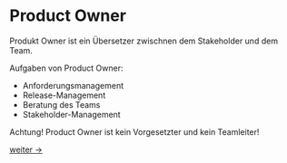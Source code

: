 # Product Owner

Produkt Owner ist ein Übersetzer zwischnen dem Stakeholder und dem Team.

Aufgaben von Product Owner:

- Anforderungsmanagement
- Release-Management
- Beratung des Teams
- Stakeholder-Management

Achtung! Product Owner ist kein Vorgesetzter und kein Teamleiter!

[weiter ->](06_team.md)